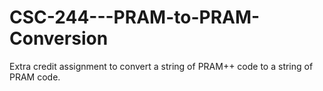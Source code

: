 # CSC-244---PRAM-to-PRAM-Conversion
Extra credit assignment to convert a string of PRAM++ code to a string of PRAM code.
